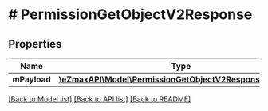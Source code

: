 # # PermissionGetObjectV2Response

## Properties

Name | Type | Description | Notes
------------ | ------------- | ------------- | -------------
**mPayload** | [**\eZmaxAPI\Model\PermissionGetObjectV2ResponseMPayload**](PermissionGetObjectV2ResponseMPayload.md) |  |

[[Back to Model list]](../../README.md#models) [[Back to API list]](../../README.md#endpoints) [[Back to README]](../../README.md)
